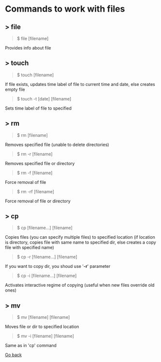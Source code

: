 # Commands to work with files
## \> file
> $ file [filename]

Provides info about file

## \> touch
> $ touch [filename]

If file exists, updates time label of file to current time and date, else creates empty file

> $ touch -t [date] [filename]

Sets time label of file to specified

## \> rm
> $ rm [filename]

Removes specified file (unable to delete directories)

> $ rm -r [filename]

Removes specified file or directory

> $ rm -f [filename]

Force removal of file

> $ rm -rf [filename]

Force removal of file or directory

## \> cp
> $ cp [filename...] [filename]

Copies files (you can specify multiple files) to specified location (if location is directory, copies file with same name to specified dir, else creates a copy file with specified name)

> $ cp -r [filename...] [filename]

If you want to copy dir, you shoud use '<strong>-r</strong>' parameter

> $ cp -i [filename...] [filename]

Activates interactive regime of copying (useful when new files override old ones)

## \> mv
> $ mv [filename] [filename]

Moves file or dir to specified location

> $ mv -i [filename] [filename]

Same as in 'cp' command

[Go back](./..)